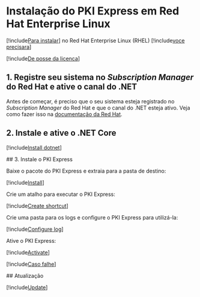 ﻿# Instalação do PKI Express em Red Hat Enterprise Linux

[!include[Para instalar](includes/intro-prefix.md)] no Red Hat Enterprise Linux (RHEL) [!include[voce precisara](includes/intro-suffix.md)]

[!include[De posse da licenca](includes/prereqs-reminder.md)]

## 1. Registre seu sistema no *Subscription Manager* do Red Hat e ative o canal do .NET

Antes de começar, é preciso que o seu sistema esteja registrado no *Subscription Manager* do Red Hat e que o canal do .NET esteja ativo.
Veja como fazer isso na [documentação da Red Hat](https://access.redhat.com/documentation/en-us/net_core/2.1/html/getting_started_guide/gs_install_dotnet#install_register_rehel).

## 2. Instale e ative o .NET Core

[!include[Install dotnet](../../../../includes/pki-express/rhel/install-dotnet.md)]

<a name="install" />
## 3. Instale o PKI Express

Baixe o pacote do PKI Express e extraia para a pasta de destino:

[!include[Install](../../../../includes/pki-express/linux/install-curl.md)]

Crie um atalho para executar o PKI Express:

[!include[Create shortcut](../../../../includes/pki-express/rhel/create-shortcut.md)]

Crie uma pasta para os logs e configure o PKI Express para utilizá-la:

[!include[Configure log](../../../../includes/pki-express/linux/config-log.md)]

Ative o PKI Express:

[!include[Activate](../../../../includes/pki-express/linux/activate.md)]

[!include[Caso falhe](includes/manual-activation.md)]

<a name="update" />
## Atualização

[!include[Update](includes/update-curl.md)]
